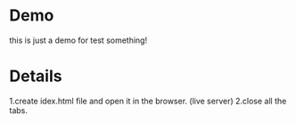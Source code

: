 # Demo
this is just a demo for test something!

# Details
1.create idex.html file and open it in the browser. (live server)
2.close all the tabs.


